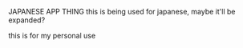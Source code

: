 JAPANESE APP THING
this is being used for japanese, maybe it'll be expanded? 
 
this is for my personal use
